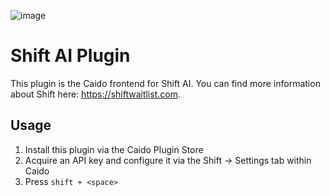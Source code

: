 ![image](https://github.com/user-attachments/assets/0641619d-b629-40c6-9aec-dc209deb8491)


# Shift AI Plugin

This plugin is the Caido frontend for Shift AI. You can find more information about Shift here: https://shiftwaitlist.com.

## Usage

1. Install this plugin via the Caido Plugin Store
2. Acquire an API key and configure it via the Shift -> Settings tab within Caido
3. Press `shift + <space>`
